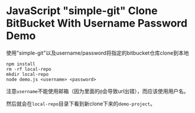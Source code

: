 JavaScript "simple-git" Clone BitBucket With Username Password Demo
===================================================================

使用"simple-git"以及username/password将指定的bitbucket仓库clone到本地

```
npm install
rm -rf local-repo
mkdir local-repo
node demo.js <username> <password>
```

注意`username`不能使用邮箱（因为里面的`@`会导致url出错），而应该使用用户名。

然后就会在`local-repo`目录下看到新clone下来的`demo-project`。
